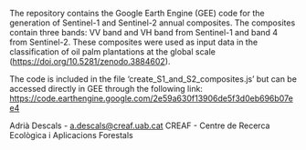 The repository contains the Google Earth Engine (GEE) code for the generation of Sentinel-1 and Sentinel-2 annual composites. The composites contain three bands: VV band and VH band from Sentinel-1 and band 4 from Sentinel-2. These composites were used as input data in the classification of oil palm plantations at the global scale (https://doi.org/10.5281/zenodo.3884602).

The code is included in the file ‘create_S1_and_S2_composites.js’ but can be accessed directly in GEE through the following link:
https://code.earthengine.google.com/2e59a630f13906de5f3d0eb696b07ee4

Adrià Descals - a.descals@creaf.uab.cat
CREAF - Centre de Recerca Ecològica i Aplicacions Forestals
